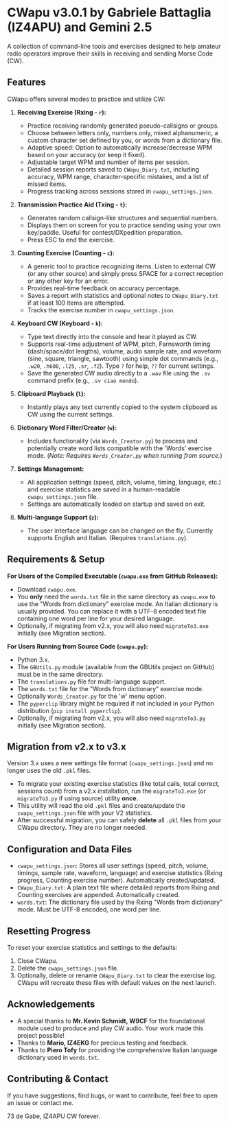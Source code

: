 # CWapu v3.0.1 by Gabriele Battaglia (IZ4APU) and Gemini 2.5

A collection of command-line tools and exercises designed to help amateur radio operators improve their skills in receiving and sending Morse Code (CW).

## Features

CWapu offers several modes to practice and utilize CW:

1.  **Receiving Exercise (Rxing - `r`):**
    * Practice receiving randomly generated pseudo-callsigns or groups.
    * Choose between letters only, numbers only, mixed alphanumeric, a custom character set defined by you, or words from a dictionary file.
    * Adaptive speed: Option to automatically increase/decrease WPM based on your accuracy (or keep it fixed).
    * Adjustable target WPM and number of items per session.
    * Detailed session reports saved to `CWapu_Diary.txt`, including accuracy, WPM range, character-specific mistakes, and a list of missed items.
    * Progress tracking across sessions stored in `cwapu_settings.json`.

2.  **Transmission Practice Aid (Txing - `t`):**
    * Generates random callsign-like structures and sequential numbers.
    * Displays them on screen for you to practice sending using your own key/paddle. Useful for contest/DXpedition preparation.
    * Press ESC to end the exercise.

3.  **Counting Exercise (Counting - `c`):**
    * A generic tool to practice recognizing items. Listen to external CW (or any other source) and simply press SPACE for a correct reception or any other key for an error.
    * Provides real-time feedback on accuracy percentage.
    * Saves a report with statistics and optional notes to `CWapu_Diary.txt` if at least 100 items are attempted.
    * Tracks the exercise number in `cwapu_settings.json`.

4.  **Keyboard CW (Keyboard - `k`):**
    * Type text directly into the console and hear it played as CW.
    * Supports real-time adjustment of WPM, pitch, Farnsworth timing (dash/space/dot lengths), volume, audio sample rate, and waveform (sine, square, triangle, sawtooth) using simple dot commands (e.g., `.w20`, `.h600`, `.l25`, `.sr`, `.f2`). Type `?` for help, `??` for current settings.
    * Save the generated CW audio directly to a `.wav` file using the `.sv` command prefix (e.g., `.sv ciao mondo`).

5.  **Clipboard Playback (`l`):**
    * Instantly plays any text currently copied to the system clipboard as CW using the current settings.

6.  **Dictionary Word Filter/Creator (`w`):**
    * Includes functionality (via `Words_Creator.py`) to process and potentially create word lists compatible with the 'Words' exercise mode. (*Note: Requires `Words_Creator.py` when running from source.*)

7.  **Settings Management:**
    * All application settings (speed, pitch, volume, timing, language, etc.) and exercise statistics are saved in a human-readable `cwapu_settings.json` file.
    * Settings are automatically loaded on startup and saved on exit.

8.  **Multi-language Support (`z`):**
    * The user interface language can be changed on the fly. Currently supports English and Italian. (Requires `translations.py`).

## Requirements & Setup

**For Users of the Compiled Executable (`cwapu.exe` from GitHub Releases):**

* Download `cwapu.exe`.
* You **only** need the `words.txt` file in the same directory as `cwapu.exe` to use the "Words from dictionary" exercise mode. An Italian dictionary is usually provided. You can replace it with a UTF-8 encoded text file containing one word per line for your desired language.
* Optionally, if migrating from v2.x, you will also need `migrateTo3.exe` initially (see Migration section).

**For Users Running from Source Code (`cwapu.py`):**

* Python 3.x.
* The `GBUtils.py` module (available from the GBUtils project on GitHub) must be in the same directory.
* The `translations.py` file for multi-language support.
* The `words.txt` file for the "Words from dictionary" exercise mode.
* Optionally `Words_Creator.py` for the 'w' menu option.
* The `pyperclip` library might be required if not included in your Python distribution (`pip install pyperclip`).
* Optionally, if migrating from v2.x, you will also need `migrateTo3.py` initially (see Migration section).

## Migration from v2.x to v3.x

Version 3.x uses a new settings file format (`cwapu_settings.json`) and no longer uses the old `.pkl` files.

* To migrate your existing exercise statistics (like total calls, total correct, sessions count) from a v2.x installation, run the `migrateTo3.exe` (or `migrateTo3.py` if using source) utility **once**.
* This utility will read the old `.pkl` files and create/update the `cwapu_settings.json` file with your V2 statistics.
* After successful migration, you can safely **delete** all `.pkl` files from your CWapu directory. They are no longer needed.

## Configuration and Data Files

* `cwapu_settings.json`: Stores all user settings (speed, pitch, volume, timings, sample rate, waveform, language) and exercise statistics (Rxing progress, Counting exercise number). Automatically created/updated.
* `CWapu_Diary.txt`: A plain text file where detailed reports from Rxing and Counting exercises are appended. Automatically created.
* `words.txt`: The dictionary file used by the Rxing "Words from dictionary" mode. Must be UTF-8 encoded, one word per line.

## Resetting Progress

To reset your exercise statistics and settings to the defaults:

1.  Close CWapu.
2.  Delete the `cwapu_settings.json` file.
3.  Optionally, delete or rename `CWapu_Diary.txt` to clear the exercise log.
CWapu will recreate these files with default values on the next launch.

## Acknowledgements

* A special thanks to **Mr. Kevin Schmidt, W9CF** for the foundational module used to produce and play CW audio. Your work made this project possible!
* Thanks to **Mario, IZ4EKG** for precious testing and feedback.
* Thanks to **Piero Tofy** for providing the comprehensive Italian language dictionary used in `words.txt`.

## Contributing & Contact

If you have suggestions, find bugs, or want to contribute, feel free to open an issue or contact me.

73 de Gabe, IZ4APU
CW forever.